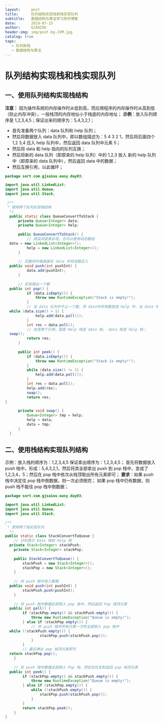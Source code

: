 ```yaml
---
layout:     post
title:      队列结构实现栈和栈实现队列
subtitle:   数据结构与算法学习系列博客
date:       2019-07-15
author:     GJXAIOU
header-img: img/post-bg-JVM.jpg
catalog: true
tags:
   - 队列和栈
   - 数据结构与算法
---
```


# 队列结构实现栈和栈实现队列

## 一、使用队列结构实现栈结构

**注意：**
因为操作系统的内存操作时从低到高，而应用程序的内存操作时从高到低（防止内存冲突），一般栈顶的内存地址小于栈底的内存地址；
**示例**：放入队列顺序是 1,2,3,4,5；保证出来的顺序为：5,4,3,2,1；

- 首先准备两个队列：data 队列和 help 队列；
- 然后将数据放入 data 队列中，即以数组描述为：5 4 3 2 1，然后将后面四个  1,2 3,4 压入 help 队列中，然后返回 data 队列中元素 5；
- 然后将 data 和 help 指向的队列互换；
- 然后将新的 data 队列（即原来的 help 队列）中的 1,2,3 放入 新的 help 队列中（即原来的 data 队列中），然后返回 data 中的数据；
- 然后互换引用，以此循环；

```java
package sort.com.gjxaiou.easy.day03;

import java.util.LinkedList;
import java.util.Queue;
import java.util.Stack;

 /**  
 * 使用两个队列实现栈结构  
  */  
  public static class QueueConvertToStack {  
      private Queue<Integer> data;  
      private Queue<Integer> help;  
  
      public QueueConvertToStack() {  
          // 用双向链表实现，也可以使用动态数组  
  data = new LinkedList<Integer>();  
          help = new LinkedList<Integer>();  
      }  
  
      // 压数的时候直接在 data 中将该数压入  
  public void push(int pushInt) {  
          data.add(pushInt);  
      }  
  
      // 实现弹出一个数  
  public int pop() {  
          if (data.isEmpty()) {  
              throw new RuntimeException("Stack is empty!");  
          }  
          // 当 data 队列中不止一个数，将 data中所有数放进 help 中，当 data 中只剩一个数时候停止，然后将该数弹出并返回  
  while (data.size() > 1) {  
              help.add(data.poll());  
          }  
          int res = data.poll();  
          // 改变两个引用，就是 Help 栈变 data 栈， data 栈变 help 栈；  
  swap();  
          return res;  
      }  
  
      public int peek() {  
          if (data.isEmpty()) {  
              throw new RuntimeException("Stack is empty!");  
          }  
          while (data.size() != 1) {  
              help.add(data.poll());  
          }  
          int res = data.poll();  
          help.add(res);  
          swap();  
          return res;  
}  
  
      private void swap() {  
          Queue<Integer> tmp = help;  
          help = data;  
          data = tmp;  
      }  
  }
```



## 二、使用栈结构实现队列结构

示例：放入栈的顺序为：1,2,3,4,5 保证拿出顺序为：1,2,3,4,5；
首先将数据放入 push 栈中，形成：5,4,3,2,1，然后将其全部拿出 push 到 pop 栈中，变成了 1,2,3,4，5；然后在 pop 栈中依次从栈顶取出所有元素即可；
**要求**：如果 push 栈中决定往 pop 栈中倒数据，则一次必须倒完；
如果 pop 栈中仍有数据，则 push 栈不能往 pop 栈中倒数据；

```java
package sort.com.gjxaiou.easy.day03;

import java.util.LinkedList;
import java.util.Queue;
import java.util.Stack;

/**  
 * 使用两个栈实现队列  
  */  
public static class StackConvertToQueue {  
    // 分别表示 Data 栈和 help 栈  
  private Stack<Integer> stackPush;  
    private Stack<Integer> stackPop;  
  
    public StackConvertToQueue() {  
        stackPush = new Stack<Integer>();  
        stackPop = new Stack<Integer>();  
    }  
  
    // 向 push 栈中加入数据  
  public void push(int pushInt) {  
        stackPush.push(pushInt);  
    }  
  
    // 将 push 栈中数据全部倒入 pop 栈中，然后返回 Pop 栈顶元素  
  public int poll() {  
        if (stackPop.empty() && stackPush.empty()) {  
            throw new RuntimeException("Queue is empty!");  
        } else if (stackPop.empty()) {  
            // 将 push 栈中所有元素一次性全部倒入 pop 栈中  
  while (!stackPush.empty()) {  
                stackPop.push(stackPush.pop());  
            }  
        }  
        // 最后弹出 pop 栈顶元素即可  
  return stackPop.pop();  
    }  
  
    // 将 push 栈中数据全部倒入 Pop 栈，然后仅仅复制返回 pop 栈顶元素  
  public int peek() {  
        if (stackPop.empty() && stackPush.empty()) {  
            throw new RuntimeException("Queue is empty!");  
        } else if (stackPop.empty()) {  
            while (!stackPush.empty()) {  
                stackPop.push(stackPush.pop());  
            }  
        }  
        return stackPop.peek();  
    }  
}
```


### 